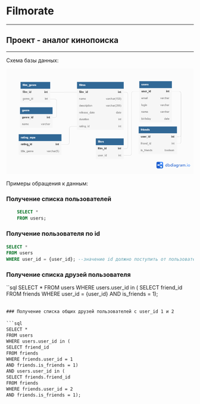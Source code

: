 # Filmorate
___

## Проект - аналог кинопоиска
___

Схема базы данных:

![BD](/src/main/resources/BD.png?raw=true "BD")

Примеры обращения к данным:
### Получение списка пользователей

````sql
    SELECT *
    FROM users;
````

### Получение пользователя по id

```sql
SELECT *
FROM users 
WHERE user_id = {user_id}; --значение id должно поступить от пользователя
```

### Получение списка друзей пользователя

``sql
SELECT *
FROM users 
WHERE users.user_id in (
SELECT friend_id
FROM friends 
WHERE user_id = {user_id}
AND is_friends = 1);
```

### Получение списка общих друзей пользователей c user_id 1 и 2

```sql
SELECT *
FROM users 
WHERE users.user_id in (
SELECT friend_id
FROM friends 
WHERE friends.user_id = 1
AND friends.is_friends = 1)
AND users.user_id in (
SELECT friends.friend_id
FROM friends 
WHERE friends.user_id = 2
AND friends.is_friends = 1);
```